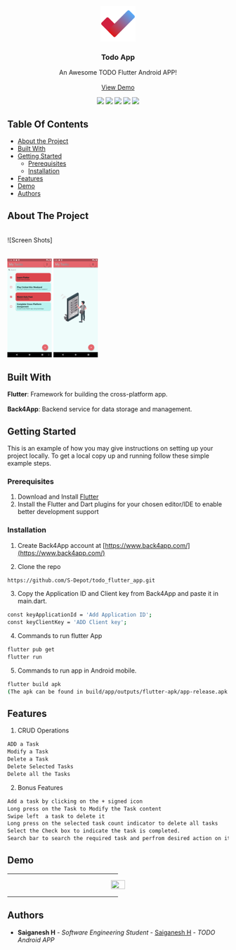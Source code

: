 <br/>
<p align="center">
  <a href="https://github.com/S-Depot/todo_flutter_app">
    <img src="https://github.com/S-Depot/todo_flutter_app/blob/main/images/icon.png" alt="Logo" width="80" height="80">
  </a>

  <h3 align="center">Todo App</h3>

  <p align="center">
    An Awesome TODO Flutter Android APP! 
    <br/>
    <br/>
    <a href="https://github.com/S-Depot/todo_flutter_app">View Demo</a>
  </p>
</p>
<div align="center">
  <img src="https://img.shields.io/github/downloads/S-Depot/todo_flutter_app/total">
  <img src="https://img.shields.io/github/contributors/S-Depot/todo_flutter_app?color=dark-green">
  <img src="https://img.shields.io/github/forks/S-Depot/todo_flutter_app?style=social">
  <img src="https://img.shields.io/github/stars/S-Depot/todo_flutter_app?style=social">
  <img src="https://img.shields.io/github/issues/S-Depot/todo_flutter_app">
</div>



## Table Of Contents

* [About the Project](#about-the-project)
* [Built With](#built-with)
* [Getting Started](#getting-started)
  * [Prerequisites](#prerequisites)
  * [Installation](#installation)
* [Features](#Features)
* [Demo](#demo)
* [Authors](#Authors)

## About The Project


<br>![Screen Shots]<br>
<br></br>
<img src=https://github.com/S-Depot/todo_flutter_app/blob/main/images/git/AppWithTasks.png width="20%" height="20%">
<img src=https://github.com/S-Depot/todo_flutter_app/blob/main/images/git/AppWithoutTask.png width="20%" height="20%">

  
## Built With

<b>Flutter</b>: Framework for building the cross-platform app.
<br></br>
<b>Back4App</b>: Backend service for data storage and management.

## Getting Started

This is an example of how you may give instructions on setting up your project locally.
To get a local copy up and running follow these simple example steps.

### Prerequisites

1. Download and Install [Flutter](https://docs.flutter.dev/get-started/install) 
2. Install the Flutter and Dart plugins for your chosen editor/IDE to enable better development support 


### Installation

1. Create Back4App account at [https://www.back4app.com/](https://www.back4app.com/)

2. Clone the repo

```sh
https://github.com/S-Depot/todo_flutter_app.git
```

3. Copy the Application ID and Client key from Back4App and paste it in main.dart.
```sh
const keyApplicationId = 'Add Application ID';
const keyClientKey = 'ADD Client key';
```
4. Commands to run flutter App

```sh
flutter pub get
flutter run
```
5. Commands to run app in Android mobile.

```sh
flutter build apk
(The apk can be found in build/app/outputs/flutter-apk/app-release.apk )
```

## Features
1. CRUD Operations

```sh
ADD a Task
Modify a Task
Delete a Task
Delete Selected Tasks
Delete all the Tasks
```

2. Bonus Features

```sh
Add a task by clicking on the + signed icon
Long press on the Task to Modify the Task content
Swipe left  a task to delete it
Long press on the selected task count indicator to delete all tasks
Select the Check box to indicate the task is completed.
Search bar to search the required task and perfrom desired action on it
```
## Demo
<hr style="width:50%;text-align:left;margin-left:0">
<div align="center">
    <img src="https://github.com/S-Depot/todo_flutter_app/blob/custom/images/git/AllTasks.gif" width="25%" height="25%">
</div>
<hr style="width:50%;text-align:left;margin-left:0">

## Authors

* **Saiganesh H** - *Software Engineering Student* - [Saiganesh H](https://github.com/S-Depot/) - *TODO Android APP*

